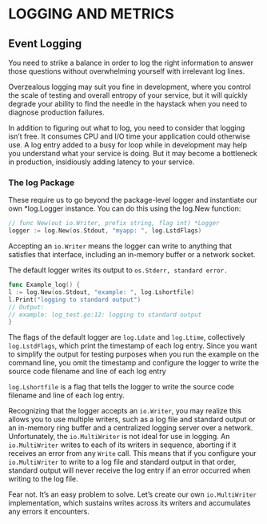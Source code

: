 # LOGGING AND METRICS

## Event Logging

You need to strike a balance in order to log the right information to answer those questions without overwhelming yourself with irrelevant log lines.

Overzealous logging may suit you fine in development, where you control the scale of testing and overall entropy of your service, but it will quickly degrade your ability to find the needle in the haystack when you need to diagnose production failures.

In addition to figuring out what to log, you need to consider that logging isn’t free. It consumes CPU and I/O time your application could otherwise use. A log entry added to a busy for loop while in development may help you understand what your service is doing. But it may become a bottleneck in production, insidiously adding latency to your service.

### The log Package

These require us to go beyond the package-level logger and
instantiate our own *log.Logger instance. You can do this using the log.New
function:

```go
// func New(out io.Writer, prefix string, flag int) *Logger
logger := log.New(os.Stdout, "myapp: ", log.LstdFlags)
```

Accepting an `io.Writer` means the logger can write to anything that satisfies that interface, including an in-memory buffer or a network socket.

The default logger writes its output to `os.Stderr, standard error.`

```go
func Example_log() {
l := log.New(os.Stdout, "example: ", log.Lshortfile)
l.Print("logging to standard output")
// Output:
// example: log_test.go:12: logging to standard output
}
```

The flags of the default logger are `log.Ldate` and `log.Ltime`, collectively `log.LstdFlags`, which print the timestamp of each log entry. Since you want to simplify the output for testing purposes when you run the example on the command line, you omit the timestamp and configure the logger to write the source code filename and line of each log entry 

`log.Lshortfile` is a flag that tells the logger to write the source code filename and line of each log entry.

Recognizing that the logger accepts an `io.Writer`, you may realize this allows you to use multiple writers, such as a log file and standard output or an in-memory ring buffer and a centralized logging server over a network. Unfortunately, the `io.MultiWriter` is not ideal for use in logging. An `io.MultiWriter` writes to each of its writers in sequence, aborting if it receives an error from any `Write` call. This means that if you configure your `io.MultiWriter` to write to a log file and standard output in that order, standard output will never receive the log entry if an error occurred when writing to the log file.

Fear not. It’s an easy problem to solve. Let’s create our own `io.MultiWriter` implementation, which sustains writes across its writers and accumulates any errors it encounters.

